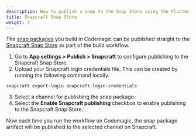 ```yaml
---
description: How to publish a snap to the Snap Store using the Flutter workflow editor
title: Snapcraft Snap Store
weight: 3
---
```


The [snap packages](../flutter/flutter-projects/#building-snap-packages) you build in Codemagic can be published straight to the [Snapcraft Snap Store](https://snapcraft.io/) as part of the build workflow.

1. Go to **App settings > Publish > Snapcraft** to configure publishing to the Snapcraft Snap Store.  
2. Upload your Snapcraft login credentials file. This can be created by running the following command locally.

```
snapcraft export-login snapcraft-login-credentials
```

3. Select a channel for publishing the snap package.
4. Select the **Enable Snapcraft publishing** checkbox to enable publishing to the Snapcraft Snap Store.

Now each time you run the workflow on Codemagic, the snap package artifact will be published to the selected channel on Snapcraft.
